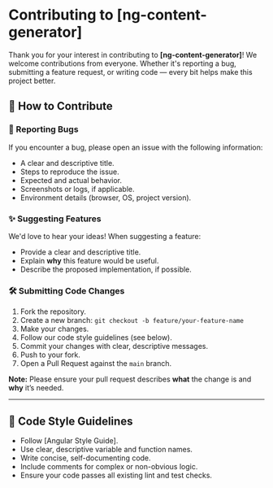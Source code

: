 # Contributing to [ng-content-generator]

Thank you for your interest in contributing to **[ng-content-generator]**! We welcome contributions from everyone. Whether it's reporting a bug, submitting a feature request, or writing code — every bit helps make this project better.

## 📌 How to Contribute

### 🐞 Reporting Bugs

If you encounter a bug, please open an issue with the following information:

- A clear and descriptive title.
- Steps to reproduce the issue.
- Expected and actual behavior.
- Screenshots or logs, if applicable.
- Environment details (browser, OS, project version).

### ✨ Suggesting Features

We'd love to hear your ideas! When suggesting a feature:

- Provide a clear and descriptive title.
- Explain **why** this feature would be useful.
- Describe the proposed implementation, if possible.

### 🛠️ Submitting Code Changes

1. Fork the repository.
2. Create a new branch: `git checkout -b feature/your-feature-name`
3. Make your changes.
4. Follow our code style guidelines (see below).
5. Commit your changes with clear, descriptive messages.
6. Push to your fork.
7. Open a Pull Request against the `main` branch.

**Note:** Please ensure your pull request describes **what** the change is and **why** it’s needed.

---

## 📏 Code Style Guidelines

- Follow [Angular Style Guide].
- Use clear, descriptive variable and function names.
- Write concise, self-documenting code.
- Include comments for complex or non-obvious logic.
- Ensure your code passes all existing lint and test checks.


